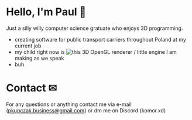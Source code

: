 # Hello, I'm Paul 🤠
Just a silly willy computer science gratuate who enjoys 3D programming.
 - creating software for public transport carriers throughout Poland at my current job
 - my child right now is ![this 3D OpenGL renderer / little engine](https://github.com/KomorXD/codenameFE) I am making as we speak
 - buh

# Contact ✉
For any questions or anything contact me via e-mail (pkupczak.business@gmail.com) or dm me on Discord (komor.xd)
